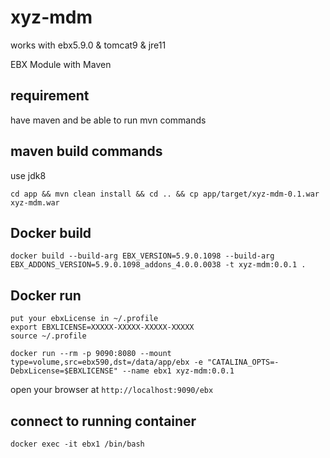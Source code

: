 # xyz-mdm

works with ebx5.9.0 & tomcat9 & jre11

EBX Module with Maven

## requirement

have maven and be able to run mvn commands

## maven build commands

use jdk8

```
cd app && mvn clean install && cd .. && cp app/target/xyz-mdm-0.1.war xyz-mdm.war
```

## Docker build

```
docker build --build-arg EBX_VERSION=5.9.0.1098 --build-arg EBX_ADDONS_VERSION=5.9.0.1098_addons_4.0.0.0038 -t xyz-mdm:0.0.1 .
```

## Docker run

```
put your ebxLicense in ~/.profile
export EBXLICENSE=XXXXX-XXXXX-XXXXX-XXXXX
source ~/.profile

docker run --rm -p 9090:8080 --mount type=volume,src=ebx590,dst=/data/app/ebx -e "CATALINA_OPTS=-DebxLicense=$EBXLICENSE" --name ebx1 xyz-mdm:0.0.1
```

open your browser at ```http://localhost:9090/ebx```

## connect to running container

```
docker exec -it ebx1 /bin/bash
```
